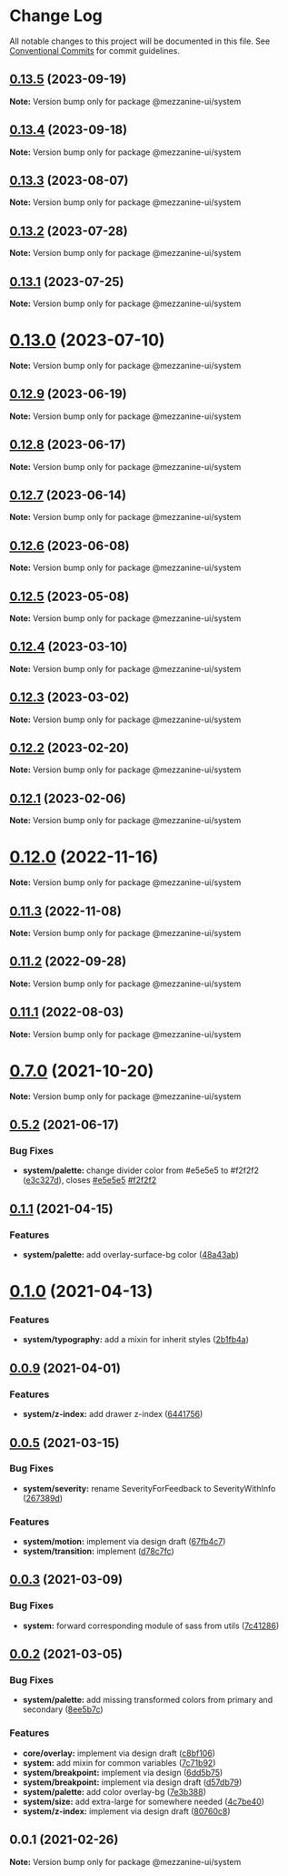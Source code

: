 # Change Log

All notable changes to this project will be documented in this file.
See [Conventional Commits](https://conventionalcommits.org) for commit guidelines.

## [0.13.5](https://github.com/Mezzanine-UI/mezzanine/compare/@mezzanine-ui/system@0.13.4...@mezzanine-ui/system@0.13.5) (2023-09-19)

**Note:** Version bump only for package @mezzanine-ui/system

## [0.13.4](https://github.com/Mezzanine-UI/mezzanine/compare/@mezzanine-ui/system@0.13.3...@mezzanine-ui/system@0.13.4) (2023-09-18)

**Note:** Version bump only for package @mezzanine-ui/system

## [0.13.3](https://github.com/Mezzanine-UI/mezzanine/compare/@mezzanine-ui/system@0.13.2...@mezzanine-ui/system@0.13.3) (2023-08-07)

**Note:** Version bump only for package @mezzanine-ui/system

## [0.13.2](https://github.com/Mezzanine-UI/mezzanine/compare/@mezzanine-ui/system@0.13.1...@mezzanine-ui/system@0.13.2) (2023-07-28)

**Note:** Version bump only for package @mezzanine-ui/system

## [0.13.1](https://github.com/Mezzanine-UI/mezzanine/compare/@mezzanine-ui/system@0.13.0...@mezzanine-ui/system@0.13.1) (2023-07-25)

**Note:** Version bump only for package @mezzanine-ui/system

# [0.13.0](https://github.com/Mezzanine-UI/mezzanine/compare/@mezzanine-ui/system@0.12.9...@mezzanine-ui/system@0.13.0) (2023-07-10)

**Note:** Version bump only for package @mezzanine-ui/system

## [0.12.9](https://github.com/Mezzanine-UI/mezzanine/compare/@mezzanine-ui/system@0.12.8...@mezzanine-ui/system@0.12.9) (2023-06-19)

**Note:** Version bump only for package @mezzanine-ui/system

## [0.12.8](https://github.com/Mezzanine-UI/mezzanine/compare/@mezzanine-ui/system@0.12.7...@mezzanine-ui/system@0.12.8) (2023-06-17)

**Note:** Version bump only for package @mezzanine-ui/system

## [0.12.7](https://github.com/Mezzanine-UI/mezzanine/compare/@mezzanine-ui/system@0.12.6...@mezzanine-ui/system@0.12.7) (2023-06-14)

**Note:** Version bump only for package @mezzanine-ui/system

## [0.12.6](https://github.com/Mezzanine-UI/mezzanine/compare/@mezzanine-ui/system@0.12.5...@mezzanine-ui/system@0.12.6) (2023-06-08)

**Note:** Version bump only for package @mezzanine-ui/system

## [0.12.5](https://github.com/Mezzanine-UI/mezzanine/compare/@mezzanine-ui/system@0.12.4...@mezzanine-ui/system@0.12.5) (2023-05-08)

**Note:** Version bump only for package @mezzanine-ui/system

## [0.12.4](https://github.com/Mezzanine-UI/mezzanine/compare/@mezzanine-ui/system@0.12.3...@mezzanine-ui/system@0.12.4) (2023-03-10)

**Note:** Version bump only for package @mezzanine-ui/system

## [0.12.3](https://github.com/Mezzanine-UI/mezzanine/compare/@mezzanine-ui/system@0.12.2...@mezzanine-ui/system@0.12.3) (2023-03-02)

**Note:** Version bump only for package @mezzanine-ui/system

## [0.12.2](https://github.com/Mezzanine-UI/mezzanine/compare/@mezzanine-ui/system@0.12.1...@mezzanine-ui/system@0.12.2) (2023-02-20)

**Note:** Version bump only for package @mezzanine-ui/system

## [0.12.1](https://github.com/Mezzanine-UI/mezzanine/compare/@mezzanine-ui/system@0.12.0...@mezzanine-ui/system@0.12.1) (2023-02-06)

**Note:** Version bump only for package @mezzanine-ui/system

# [0.12.0](https://github.com/Mezzanine-UI/mezzanine/compare/@mezzanine-ui/system@0.11.3...@mezzanine-ui/system@0.12.0) (2022-11-16)

**Note:** Version bump only for package @mezzanine-ui/system

## [0.11.3](https://github.com/Mezzanine-UI/mezzanine/compare/@mezzanine-ui/system@0.11.2...@mezzanine-ui/system@0.11.3) (2022-11-08)

**Note:** Version bump only for package @mezzanine-ui/system

## [0.11.2](https://github.com/Mezzanine-UI/mezzanine/compare/@mezzanine-ui/system@0.11.1...@mezzanine-ui/system@0.11.2) (2022-09-28)

**Note:** Version bump only for package @mezzanine-ui/system

## [0.11.1](https://github.com/Mezzanine-UI/mezzanine/compare/@mezzanine-ui/system@0.7.0...@mezzanine-ui/system@0.11.1) (2022-08-03)

**Note:** Version bump only for package @mezzanine-ui/system

# [0.7.0](https://github.com/Mezzanine-UI/mezzanine/compare/@mezzanine-ui/system@0.5.2...@mezzanine-ui/system@0.7.0) (2021-10-20)

**Note:** Version bump only for package @mezzanine-ui/system

## [0.5.2](https://github.com/Mezzanine-UI/mezzanine/compare/@mezzanine-ui/system@0.1.1...@mezzanine-ui/system@0.5.2) (2021-06-17)

### Bug Fixes

- **system/palette:** change divider color from #e5e5e5 to #f2f2f2 ([e3c327d](https://github.com/Mezzanine-UI/mezzanine/commit/e3c327d8aaa7a7633b9017c4506d3d5a05cafb3a)), closes [#e5e5e5](https://github.com/Mezzanine-UI/mezzanine/issues/e5e5e5) [#f2f2f2](https://github.com/Mezzanine-UI/mezzanine/issues/f2f2f2)

## [0.1.1](https://github.com/Mezzanine-UI/mezzanine/compare/@mezzanine-ui/system@0.1.0...@mezzanine-ui/system@0.1.1) (2021-04-15)

### Features

- **system/palette:** add overlay-surface-bg color ([48a43ab](https://github.com/Mezzanine-UI/mezzanine/commit/48a43aba565be8fd279c01fcdbe40c29e98bb67d))

# [0.1.0](https://github.com/Mezzanine-UI/mezzanine/compare/@mezzanine-ui/system@0.0.9...@mezzanine-ui/system@0.1.0) (2021-04-13)

### Features

- **system/typography:** add a mixin for inherit styles ([2b1fb4a](https://github.com/Mezzanine-UI/mezzanine/commit/2b1fb4ad007a4a15d35b8ba34b41f059dc974911))

## [0.0.9](https://github.com/Mezzanine-UI/mezzanine/compare/@mezzanine-ui/system@0.0.5...@mezzanine-ui/system@0.0.9) (2021-04-01)

### Features

- **system/z-index:** add drawer z-index ([6441756](https://github.com/Mezzanine-UI/mezzanine/commit/6441756c32fb9f72ce78f68407c1191fd0b0c797))

## [0.0.5](https://github.com/Mezzanine-UI/mezzanine/compare/@mezzanine-ui/system@0.0.3...@mezzanine-ui/system@0.0.5) (2021-03-15)

### Bug Fixes

- **system/severity:** rename SeverityForFeedback to SeverityWithInfo ([267389d](https://github.com/Mezzanine-UI/mezzanine/commit/267389d4963d9d0c9f2e88e9d1dc7f200b318ec2))

### Features

- **system/motion:** implement via design draft ([67fb4c7](https://github.com/Mezzanine-UI/mezzanine/commit/67fb4c790c2971b5c6b4e217d9cc7b24f6c576d1))
- **system/transition:** implement ([d78c7fc](https://github.com/Mezzanine-UI/mezzanine/commit/d78c7fca3fb51c71825bd10fe9dd97c7d670032e))

## [0.0.3](https://github.com/Mezzanine-UI/mezzanine/compare/@mezzanine-ui/system@0.0.2...@mezzanine-ui/system@0.0.3) (2021-03-09)

### Bug Fixes

- **system:** forward corresponding module of sass from utils ([7c41286](https://github.com/Mezzanine-UI/mezzanine/commit/7c41286177475af7024e2be8f0de630480448461))

## [0.0.2](https://github.com/Mezzanine-UI/mezzanine/compare/@mezzanine-ui/system@0.0.1...@mezzanine-ui/system@0.0.2) (2021-03-05)

### Bug Fixes

- **system/palette:** add missing transformed colors from primary and secondary ([8ee5b7c](https://github.com/Mezzanine-UI/mezzanine/commit/8ee5b7ce7c11b110810f56492aecbefbf55bd492))

### Features

- **core/overlay:** implement via design draft ([c8bf106](https://github.com/Mezzanine-UI/mezzanine/commit/c8bf10620c4d45ec1d90ab1918b38f4e2c85c4f3))
- **system:** add mixin for common variables ([7c71b92](https://github.com/Mezzanine-UI/mezzanine/commit/7c71b92181f6b2df1b46297ba2cc172df35e7926))
- **system/breakpoint:** implement via design ([6dd5b75](https://github.com/Mezzanine-UI/mezzanine/commit/6dd5b7539f09c5e5dfd743c6bf39f0c086381446))
- **system/breakpoint:** implement via design draft ([d57db79](https://github.com/Mezzanine-UI/mezzanine/commit/d57db79a90b2ca8ff5c858a8eeeda975d6ac7edc))
- **system/palette:** add color overlay-bg ([7e3b388](https://github.com/Mezzanine-UI/mezzanine/commit/7e3b3880ac5d35d03fd2fb1fdae03fe1dafc1b4d))
- **system/size:** add extra-large for somewhere needed ([4c7be40](https://github.com/Mezzanine-UI/mezzanine/commit/4c7be4014cc9f72118bcde1a58d39f9aeb66fe0e))
- **system/z-index:** implement via design draft ([80760c8](https://github.com/Mezzanine-UI/mezzanine/commit/80760c8cb6b2311719e82f7baa248bb45e0b1eda))

## 0.0.1 (2021-02-26)

**Note:** Version bump only for package @mezzanine-ui/system
